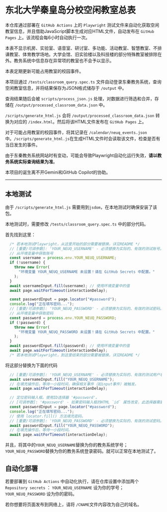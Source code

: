 # 东北大学秦皇岛分校空闲教室总表

本仓库通过部署在 `GitHub Actions` 上的 `Playwright` 测试文件来自动化获取空闲教室信息，并且借助JavaScript脚本生成对应HTML文件，自动发布在 `GitHub Pages` 上。该流程会每6小时自动执行一次。

本表不显示机房、实验室、语音室、研讨室、多功能、活动教室、智慧教室、不排课教室、体育教学场地。大学会馆、旧实验楼以及科技楼的部分特殊教室被排除在外。教务系统中信息存在异常项的教室也不会予以显示。

本表定期更新可能占用教室的校园事件。

本项目通过 `/tests/classroom_query.spec.ts` 文件自动登录东秦教务系统，查询空闲教室信息，并将结果保存为JSON格式储存于 `/output` 中。

查询结果随后会被 `scripts/process_json.js` 处理，对数据进行筛选和合并，存储在 `/output/processed_classroom_data.json` 中。

`/scripts/generate_html.js` 会将 `/output/processed_classroom_data.json` 转换为对应的 `/index.html`。然后将该HTML文件发布在 `GitHub Pages` 上。

对于可能占用教室的校园事件，将其记录在 `/calendar/neuq_events.json` 中。`/scripts/generate_html.js`在生成HTML文件时会读取该文件，检查是否有当日发生的事件。

由于东秦教务系统网站时有变动，可能会导致Playwright自动化运行失效，**请以教务系统实际查询结果为准**。

本项目的诞生离不开Gemini和GitHub Copilot的协助。

---

## 本地测试

由于 `/scripts/generate_html.js` 需要用到`jsdom`，在本地测试时确保安装了该包。

本地测试时，需要修改 `/tests/classroom_query.spec.ts` 中的部分代码。

首先找到这里：

```typescript
  /* 若本地测试Playwright，从这里开始的部分需要被替换，详见README */
  // [重要/可调参数]: 'YOUR_NEUQ_USERNAME' - 必须替换为实际的、有效的测试账号。
  // 从环境变量中获取账号
  const username = process.env.YOUR_NEUQ_USERNAME;
  if (!username) {
    throw new Error(
      "环境变量 YOUR_NEUQ_USERNAME 未设置！请在 GitHub Secrets 中配置。"
    );
  }
  await usernameInput.fill(username); // 使用环境变量中的值
  await page.waitForTimeout(interactionDelay);

  const passwordInput = page.locator("#password");
  console.log("正在填写密码...");
  // [重要/可调参数]: 'YOUR_NEUQ_PASSWORD' - 必须替换为实际的、有效的测试密码。
  // 从环境变量中获取密码
  const password = process.env.YOUR_NEUQ_PASSWORD;
  if (!password) {
    throw new Error(
      "环境变量 YOUR_NEUQ_PASSWORD 未设置！请在 GitHub Secrets 中配置。"
    );
  }
  await passwordInput.fill(password); // 使用环境变量中的值
  await page.waitForTimeout(interactionDelay);
  /* 若本地测试Playwright，到这里结束的部分需要被替换，详见README */
```

将这部分替换为下面的代码

```typescript
  // [重要/可调参数]: 'YOUR_NEUQ_USERNAME' - 必须替换为实际的、有效的测试用户名。
  await usernameInput.fill("YOUR_NEUQ_USERNAME");
  // 在填充操作后，等待一小段时间，确保相关事件（如input事件）被触发。
  await page.waitForTimeout(interactionDelay);

  // 定位密码输入框。使用ID选择器 '#password'。
  // [可调参数]: '#password' - 如果密码输入框的HTML `id` 属性改变，此选择器需要更新。
  const passwordInput = page.locator("#password");
  console.log("正在填写密码...");
  // 使用 locator.fill() 方法填充密码。
  // [重要/可调参数]: 'YOUR_NEUQ_PASSWORD' - 必须替换为实际的、有效的测试密码。
  await passwordInput.fill("YOUR_NEUQ_PASSWORD");
  // 在填充操作后，等待一小段时间。
  await page.waitForTimeout(interactionDelay);
```
并且，将其中的`YOUR_NEUQ_USERNAME`替换为你的教务系统学号；`YOUR_NEUQ_PASSWORD`替换为你的教务系统登录密码。就可以正常在本地测试了。

## 自动化部署

若要部署到 `GitHub Actions` 中自动化执行，请在仓库设置中添加两个 `Repository secrets` ： `YOUR_NEUQ_USERNAME` 设为你的学号； `YOUR_NEUQ_PASSWORD` 设为你的密码。

若你想要将页面发布到网络上，请将 `/CNAME`文件内容改为自己的域名。
